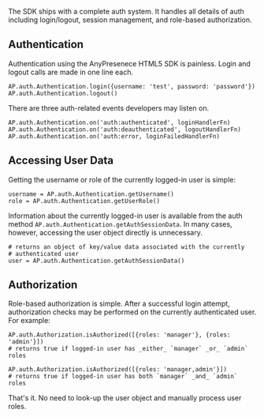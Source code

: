 The SDK ships with a complete auth system.  It handles all details of auth including login/logout, session management, and role-based authorization.


## Authentication

Authentication using the AnyPresenece HTML5 SDK is painless.  Login and logout calls are made in one line each.

    AP.auth.Authentication.login({username: 'test', password: 'password'})
    AP.auth.Authentication.logout()

There are three auth-related events developers may listen on.

    AP.auth.Authentication.on('auth:authenticated', loginHandlerFn)
    AP.auth.Authentication.on('auth:deauthenticated', logoutHandlerFn)
    AP.auth.Authentication.on('auth:error, loginFailedHandlerFn)


## Accessing User Data

Getting the username or role of the currently logged-in user is simple:
    
    username = AP.auth.Authentication.getUsername()
    role = AP.auth.Authentication.getUserRole()

Information about the currently logged-in user is available from the auth method `AP.auth.Authentication.getAuthSessionData`.  In many cases, however, accessing the user object directly is unnecessary.

    # returns an object of key/value data associated with the currently
    # authenticated user
    user = AP.auth.Authentication.getAuthSessionData()


## Authorization

Role-based authorization is simple.  After a successful login attempt, authorization checks may be performed on the currently authenticated user.  For example:

    AP.auth.Authorization.isAuthorized([{roles: 'manager'}, {roles: 'admin'}])
    # returns true if logged-in user has _either_ `manager` _or_ `admin` roles
    
    AP.auth.Authorization.isAuthorized([{roles: 'manager,admin'}])
    # returns true if logged-in user has both `manager` _and_ `admin` roles

That's it.  No need to look-up the user object and manually process user roles.
